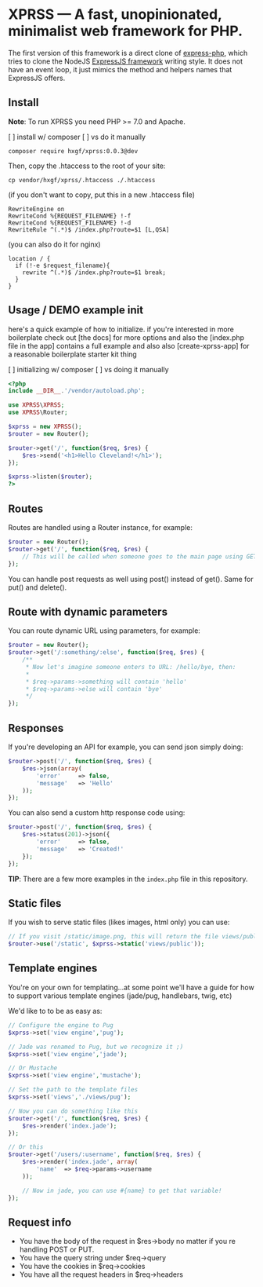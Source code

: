 
# XPRSS — A fast, unopinionated, minimalist web framework for PHP.



The first version of this framework is a direct clone of [express-php](https://github.com/aeberdinelli/express-php), which tries to clone the NodeJS [ExpressJS framework](https://www.npmjs.com/package/express) writing style. It does not have an event loop, it just mimics the method and helpers names that ExpressJS offers.

## Install
**Note**: To run XPRSS you need PHP >= 7.0 and Apache.

[ ] install w/ composer
[ ] vs do it manually
```
composer require hxgf/xprss:0.0.3@dev
```


Then, copy the .htaccess to the root of your site:

```
cp vendor/hxgf/xprss/.htaccess ./.htaccess
```

(if you don't want to copy, put this in a new .htaccess file)

```
RewriteEngine on
RewriteCond %{REQUEST_FILENAME} !-f
RewriteCond %{REQUEST_FILENAME} !-d
RewriteRule ^(.*)$ /index.php?route=$1 [L,QSA]
```

(you can also do it for nginx)

```
location / {
  if (!-e $request_filename){
    rewrite ^(.*)$ /index.php?route=$1 break;
  }
}
```

## Usage / DEMO example init

here's a quick example of how to initialize. if you're interested in more boilerplate check out [the docs] for more options and also the [index.php file in the app] contains a full example and also also [create-xprss-app] for a reasonable boilerplate starter kit thing

[ ] initializing w/ composer
[ ] vs doing it manually

```php
<?php
include __DIR__.'/vendor/autoload.php';

use XPRSS\XPRSS;
use XPRSS\Router;

$xprss = new XPRSS();
$router = new Router();

$router->get('/', function($req, $res) {
	$res->send('<h1>Hello Cleveland!</h1>');
});

$xprss->listen($router);
?>
```

## Routes
Routes are handled using a Router instance, for example:

```php
$router = new Router();
$router->get('/', function($req, $res) {
    // This will be called when someone goes to the main page using GET method.
});
```

You can handle post requests as well using post() instead of get(). Same for put() and delete().

## Route with dynamic parameters
You can route dynamic URL using parameters, for example:

```php
$router = new Router();
$router->get('/:something/:else', function($req, $res) {
    /**
     * Now let's imagine someone enters to URL: /hello/bye, then:
     *
     * $req->params->something will contain 'hello'
     * $req->params->else will contain 'bye'
     */
});
```

## Responses
If you're developing an API for example, you can send json simply doing:

```php
$router->post('/', function($req, $res) {
	$res->json(array(
		'error'		=> false,
		'message'	=> 'Hello'
	));
});
```

You can also send a custom http response code using:

```php
$router->post('/', function($req, $res) {
	$res->status(201)->json({
		'error'		=> false,
		'message'	=> 'Created!'
	});
});
```

**TIP**: There are a few more examples in the `index.php` file in this repository.

## Static files
If you wish to serve static files (likes images, html only) you can use:

```php
// If you visit /static/image.png, this will return the file views/public/image.png
$router->use('/static', $xprss->static('views/public'));
```

## Template engines
You're on your own for templating...at some point we'll have a guide for how to support various template engines (jade/pug, handlebars, twig, etc)

We'd like to to be as easy as:

```php
// Configure the engine to Pug
$xprss->set('view engine','pug');

// Jade was renamed to Pug, but we recognize it ;)
$xprss->set('view engine','jade');

// Or Mustache
$xprss->set('view engine','mustache');

// Set the path to the template files
$xprss->set('views','./views/pug');

// Now you can do something like this
$router->get('/', function($req, $res) {
	$res->render('index.jade');
});

// Or this
$router->get('/users/:username', function($req, $res) {
	$res->render('index.jade', array(
		'name'	=> $req->params->username
	));

	// Now in jade, you can use #{name} to get that variable!
});

```


## Request info
- You have the body of the request in $res->body no matter if you re handling POST or PUT.
- You have the query string under $req->query
- You have the cookies in $req->cookies
- You have all the request headers in $req->headers
